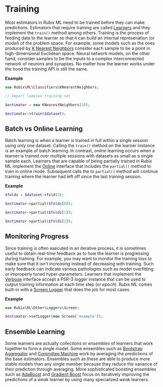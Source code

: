 # Training
Most estimators in Rubix ML need to be trained before they can make predictions. Estimators that require training are called [Learners](learner.md) and they implement the `train()` method among others. Training is the process of feeding data to the learner so that it can build an internal represenation (or *model*) of the problem space. For example, some models such as the ones produced by [K Nearest Neighbors](./classifiers/k-nearest-neighbors.md) consider each sample to be a point in high-dimensional Euclidean space. Neural network models, on the other hand, consider samples to be the inputs to a complex interconnected network of neurons and synapses. No matter *how* the learner works under the hood the training API is still the same.

**Example**

```php
use Rubix\ML\Classifiers\KNearestNeighbors;

// Import labeled training set

$estimator = new KNearestNeighbors(10);

$estimator->train($dataset);
```

## Batch vs Online Learning
Batch learning is when a learner is trained in full within a single session using only one dataset. Calling the `train()` method on the learner instance is an example of batch learning. In contrast, *online* learning occurs when a learner is trained over multiple sessions with datasets as small as a single sample each. Learners that are capable of being partially trained in Rubix ML implement the [Online](online.md) interface that includes the `partial()` method to train in online mode. Subsequent calls the to `partial()` method will continue training where the learner had left off since the last training session.

**Example**

```php
$folds = $dataset->fold(3);

$estimator->partial($folds[0]);

$estimator->partial($folds[1]);

$estimator->partial($folds[2]);
```

## Monitoring Progress
Since training is often executed in an iterative process, it is sometimes useful to obtain real-time feedback as to how the learner is progressing during training. For example, you may want to monitor the training loss to make sure that it isn't *increasing* instead of decreasing with training. Such early feedback can indicate various pathologies such as model overfitting or improperly tuned hyper-parameters. Learners that implement the [Verbose](verbose.md) interface accept a PSR-3 logger instance that can be used to output training information at each time step (or *epoch*). Rubix ML comes built-in with a [Screen Logger](other/loggers/screen.md) that does the job for most cases.

**Example**

```php
use Rubix\ML\Other\Loggers\Screen;

$estimator->setLogger(new Screen('example'));
```

## Ensemble Learning
Some learners are actually collections or *ensembles* of learners that work together to form a single model. Some ensembles such as [Bootstrap Aggregator](bootstrap-aggregator.md) and [Committee Machine](committee-machine.md) work by averaging the predictions of the base estimators. Ensembles such as these are able to produce more stable models than any single member because they reduce the variance of their prediction through averaging. More sophisticated boosting ensembles such as [AdaBoost](classifiers/adaboost.md) and [Gradient Boost](regressors/gradient-boost.md) focus on iteratively improving the predictions of a *weak* learner by using many specialized *weak* learners.
